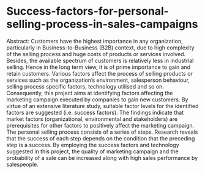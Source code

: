 # Success-factors-for-personal-selling-process-in-sales-campaigns
Abstract: Customers have the highest importance in any organization, particularly in Business-to-Business (B2B) context, due to high complexity of the selling process and huge costs of products or services involved. Besides, the available spectrum of customers is relatively less in industrial selling. Hence in the long term view, it is of prime importance to gain and retain customers. Various factors affect the process of selling products or services such as the organization’s environment, salesperson behaviour, selling process specific factors, technology utilised and so on. Consequently, this project aims at identifying factors affecting the marketing campaign executed by companies to gain new customers. By virtue of an extensive literature study, suitable factor levels for the identified factors are suggested (i.e. success factors). The findings indicate that market factors (organizational, environmental and stakeholders) are prerequisites for other factors to positively affect the marketing campaign. The personal selling process consists of a series of steps. Research reveals that the success of each step depends on the condition that the preceding step is a success. By employing the success factors and technology suggested in this project, the quality of marketing campaign and the probability of a sale can be increased along with high sales performance by salespeople.
